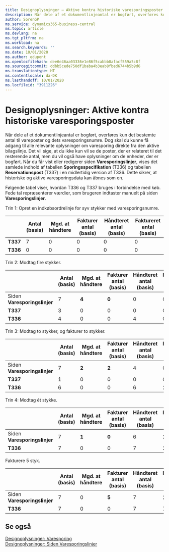 ```yaml
---
title: Designoplysninger – Aktive kontra historiske varesporingsposter | Microsoft Docs
description: Når dele af et dokumentlinjeantal er bogført, overføres kun det bestemte antal til vareposter og dets varesporingsnumre. Dog skal du kunne få adgang til alle relevante oplysninger om varesporing direkte fra den aktive bilagslinje. Det vil sige, at du ikke kun vil se de poster, der er relateret til det resterende antal, men du vil også have oplysninger om de enheder, der er bogført. Når du får vist eller redigerer siden **Varesporingslinjer**, vises det samlede indhold af tabellen **Sporingsspecifikation** (T336) og tabellen **Reservationspost** (T337) i en midlertidig version af T336. Dette sikrer, at historiske og aktive varesporingsdata kan åbnes som en.
author: SorenGP
ms.service: dynamics365-business-central
ms.topic: article
ms.devlang: na
ms.tgt_pltfrm: na
ms.workload: na
ms.search.keywords: ''
ms.date: 10/01/2020
ms.author: edupont
ms.openlocfilehash: dee6e46aa03336e1e86f5cabbb0afacf559a5c8f
ms.sourcegitcommit: ddbb5cede750df1baba4b3eab8fbed6744b5b9d6
ms.translationtype: HT
ms.contentlocale: da-DK
ms.lasthandoff: 10/01/2020
ms.locfileid: "3911226"
---
```

# <a name="design-details-active-versus-historic-item-tracking-entries"></a>Designoplysninger: Aktive kontra historiske varesporingsposter
Når dele af et dokumentlinjeantal er bogført, overføres kun det bestemte antal til vareposter og dets varesporingsnumre. Dog skal du kunne få adgang til alle relevante oplysninger om varesporing direkte fra den aktive bilagslinje. Det vil sige, at du ikke kun vil se de poster, der er relateret til det resterende antal, men du vil også have oplysninger om de enheder, der er bogført. Når du får vist eller redigerer siden **Varesporingslinjer**, vises det samlede indhold af tabellen **Sporingsspecifikation** (T336) og tabellen **Reservationspost** (T337) i en midlertidig version af T336. Dette sikrer, at historiske og aktive varesporingsdata kan åbnes som en.  

 Følgende tabel viser, hvordan T336 og T337 bruges i forbindelse med køb. Fede tal repræsenterer værdier, som brugeren indtaster manuelt på siden **Varesporingslinjer**.  

 Trin 1: Opret en indkøbsordrelinje for syv stykker med varesporingsnumre.  

||**Antal (basis)**|**Mgd. at håndtere**|**Fakturer antal (basis)**|**Håndteret antal (basis)**|**Faktureret antal (basis)**|  
|-|----------------------------------------------|--------------------------------------------|------------------------------------------------------|-------------------------------------------------------|--------------------------------------------------------|  
|**T337**|7|0|0|0|0|  
|**T336**|0|0|0|0|0|  

 Trin 2: Modtag fire stykker.  

||**Antal (basis)**|**Mgd. at håndtere**|**Fakturer antal (basis)**|**Håndteret antal (basis)**|**Faktureret antal (basis)**|  
|-|----------------------------------------------|--------------------------------------------|------------------------------------------------------|-------------------------------------------------------|--------------------------------------------------------|  
|Siden **Varesporingslinjer**|7|**4**|**0**|0|0|  
|**T337**|3|0|0|0|0|  
|**T336**|4|0|0|4|0|  

 Trin 3: Modtag to stykker, og fakturer to stykker.  

||**Antal (basis)**|**Mgd. at håndtere**|**Fakturer antal (basis)**|**Håndteret antal (basis)**|**Faktureret antal (basis)**|  
|-|----------------------------------------------|--------------------------------------------|------------------------------------------------------|-------------------------------------------------------|--------------------------------------------------------|  
|Siden **Varesporingslinjer**|7|**2**|**2**|4|0|  
|**T337**|1|0|0|0|0|  
|**T336**|6|0|0|6|2|  

 Trin 4: Modtag ét stykke.  

||**Antal (basis)**|**Mgd. at håndtere**|**Fakturer antal (basis)**|**Håndteret antal (basis)**|**Faktureret antal (basis)**|  
|-|----------------------------------------------|--------------------------------------------|------------------------------------------------------|-------------------------------------------------------|--------------------------------------------------------|  
|Siden **Varesporingslinjer**|7|**1**|**0**|6|2|  
|**T336**|7|0|0|7|2|  

 Fakturere 5 styk.  

||**Antal (basis)**|**Mgd. at håndtere**|**Fakturer antal (basis)**|**Håndteret antal (basis)**|**Faktureret antal (basis)**|  
|-|----------------------------------------------|--------------------------------------------|------------------------------------------------------|-------------------------------------------------------|--------------------------------------------------------|  
|Siden **Varesporingslinjer**|7|0|**5**|7|2|  
|**T336**|7|0|0|7|7|  

## <a name="see-also"></a>Se også  
 [Designoplysninger: Varesporing](design-details-item-tracking.md)   
 [Designoplysninger: Siden Varesporingslinjer](design-details-item-tracking-lines-window.md)
